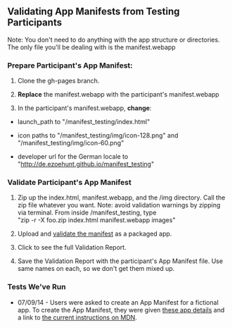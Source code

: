## Validating App Manifests from Testing Participants 

Note: You don't need to do anything with the app structure or directories. The only file you'll be dealing with is the manifest.webapp 

### Prepare Participant's App Manifest:

1. Clone the gh-pages branch.

2. **Replace** the manifest.webapp with the participant's manifest.webapp

3. In the participant's manifest.webapp, **change**:

* launch_path to "/manifest_testing/index.html"

* icon paths to "/manifest_testing/img/icon-128.png" and "/manifest_testing/img/icon-60.png"

* developer url for the German locale to "http://de.ezoehunt.github.io/manifest_testing"


### Validate Participant's App Manifest

1. Zip up the index.html, manifest.webapp, and the /img directory. Call the zip file whatever you want. Note: avoid validation warnings by zipping via terminal. From inside /manifest_testing, type<br/>"zip -r -X foo.zip index.html manifest.webapp images"

2. Upload and [validate the manifest][1] as a packaged app. 

2. Click to see the full Validation Report.

3. Save the Validation Report with the participant's App Manifest file. Use same names on each, so we don't get them mixed up.


### Tests We've Run
* 07/09/14 - Users were asked to create an App Manifest for a fictional app. To create the App Manifest, they were given [these app details][2] and a link to [the current instructions on MDN][3].



[1]: https://marketplace.firefox.com/developers/validator

[2]: http://brampitoyo.github.io/sample-marketplace-app/find-my-friends.html

[3]: https://developer.mozilla.org/en-US/Apps/Build/Manifest